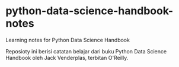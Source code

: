 # python-data-science-handbook-notes
 Learning notes for Python Data Science Handbook

Reposioty ini berisi catatan belajar dari buku Python Data Science Handbook oleh Jack Venderplas, terbitan O'Reilly.
